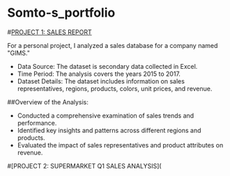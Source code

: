 # Somto-s_portfolio

#[PROJECT 1: SALES REPORT](https://sommied.github.io/Somto-s_portfolio-)

For a personal project, I analyzed a sales database for a company named "GIMS."

* Data Source: The dataset is secondary data collected in Excel.
* Time Period: The analysis covers the years 2015 to 2017.
* Dataset Details: The dataset includes information on sales representatives, regions, products, colors, unit prices, and revenue.

##Overview of the Analysis:
- Conducted a comprehensive examination of sales trends and performance.
- Identified key insights and patterns across different regions and products.
- Evaluated the impact of sales representatives and product attributes on revenue.

#[PROJECT 2: SUPERMARKET Q1 SALES ANALYSIS](
